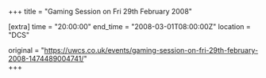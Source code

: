 +++
title = "Gaming Session on Fri 29th February 2008"

[extra]
time = "20:00:00"
end_time = "2008-03-01T08:00:00Z"
location = "DCS"

original = "https://uwcs.co.uk/events/gaming-session-on-fri-29th-february-2008-1474489004741/"    
+++



